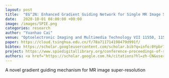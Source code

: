 ```yaml
---
layout: post
title:  "EG^2N: Enhanced Gradient Guiding Network for Single MR Image Super-Resolution"
date:   2020-10-01 08:00:00 +00:00
image: /images/SPIE.png
categories: research
author: "Yuanhao Cai"
venue: "Optoelectronic Imaging and Multimedia Technology VII 11550, 115500I"
paper: https://cloud.tsinghua.edu.cn/f/78a711714198479d991f/
bibtex: https://scholar.googleusercontent.com/scholar.bib?q=info:0Ypbr7hUsEAJ:scholar.google.com/&output=citation&scisdr=CgXzW2SUEOuigV05D_Q:AAGBfm0AAAAAYdk_F_SQj3dkIjwJgXBvV2qlBufad1zw&scisig=AAGBfm0AAAAAYdk_F6L7quH2xdYkcYKhbgQfZCsZ824I&scisf=4&ct=citation&cd=-1&hl=zh-CN
project: https://www.spiedigitallibrary.org/conference-proceedings-of-spie/11550/115500I/EG2N--enhanced-gradient-guiding-network-for-single-MR-image/10.1117/12.2575261.short?SSO=1
authors: <a href="https://scholar.google.com.hk/citations?hl=zh-CN&user=a_WRvyIAAAAJ">Xiaowan Hu</a>, <strong>Yuanhao Cai</strong>, <a href="https://www.sigs.tsinghua.edu.cn/whq/">Haoqian Wang</a>, Yanbin Peng, <a href="https://yulunzhang.com/">Yulun Zhang</a>
---
```

A novel gradient guiding mechanism for MR image super-resolution